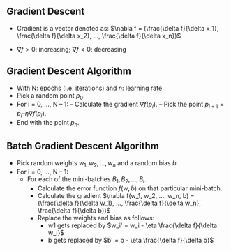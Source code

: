 ## Gradient Descent

- Gradient is a vector denoted as: $\nabla f = (\frac{\delta f}{\delta x_1}, \frac{\delta f}{\delta x_2}, ..., \frac{\delta f}{\delta x_n})$

- $\nabla f > 0$: increasing; $\nabla f < 0$: decreasing

## Gradient Descent Algorithm

- With N: epochs (i.e. iterations) and $\eta$: learning rate
- Pick a random point $p_0$.
- For i = 0, …, N – 1:
– Calculate the gradient $\nabla f(p_i)$.
– Pick the point $p_{i+1} = p_i – \eta\nabla f(p_i)$.
- End with the point $p_n$.

## Batch Gradient Descent Algorithm

- Pick random weights $w_1, w_2, …, w_n$ and a random bias $b$.
- For i = 0, …, N – 1:
  - For each of the mini-batches $B_1, B_2, …, B_l$.
    - Calculate the error function $f(w, b)$ on that particular mini-batch.
    - Calculate the gradient $\nabla f(w_1, w_2, …, w_n, b) = (\frac{\delta f}{\delta w_1}, ..., \frac{\delta f}{\delta w_n}, \frac{\delta f}{\delta b})$
    - Replace the weights and bias as follows:
      - w1 gets replaced by $w_i' = w_i - \eta \frac{\delta f}{\delta w_i}$
      - b gets replaced by $b' = b - \eta \frac{\delta f}{\delta b}$
